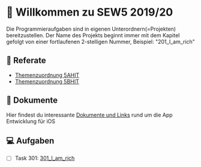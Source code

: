 # :wave: Willkommen zu SEW5 2019/20

Die Programmieraufgaben sind in eigenen Unterordnern(=Projekten) bereitzustellen. Der Name des Projekts beginnt immer mit dem Kapitel gefolgt von einer fortlaufenen 2-stelligen Nummer, Beispiel: "201_I_am_rich"

## :loudspeaker: Referate
* [Themenzuordnung 5AHIT](./100_Talks/5AHIT/README.md)
* [Themenzuordnung 5BHIT](./100_Talks/5BHIT/README.md)

## :notebook: Dokumente
Hier findest du interessante [Dokumente und Links](./200_Documentation/README.md) rund um die App Entwicklung für iOS

## :computer: Aufgaben
- [ ] Task 301: [301_I_am_rich](./300/301_I_am_rich/README.md)
